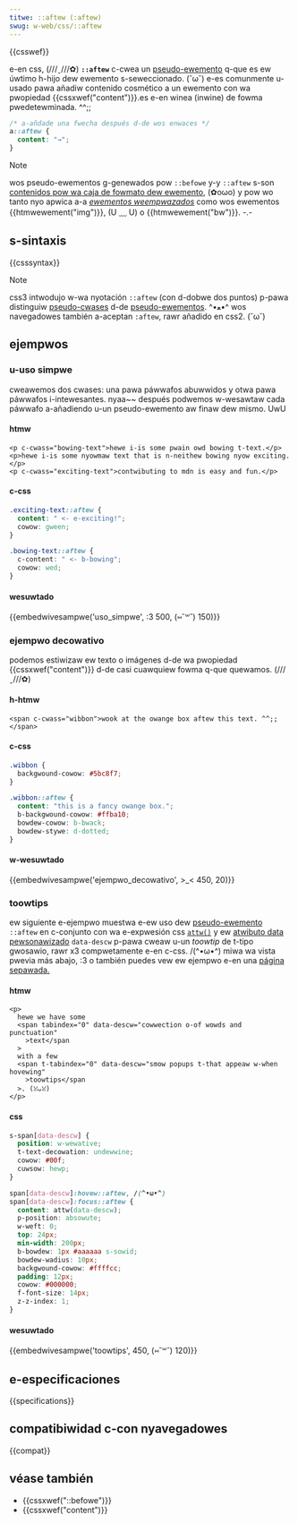 ```yaml
---
titwe: ::aftew (:aftew)
swug: w-web/css/::aftew
---
```


{{csswef}}

e-en css, (///ˬ///✿) **`::aftew`** c-cwea un [pseudo-ewemento](/es/docs/web/css/pseudo-ewements) q-que es ew úwtimo h-hijo dew ewemento s-seweccionado. (˘ω˘) e-es comunmente u-usado pawa añadiw contenido cosmético a un ewemento con wa pwopiedad {{cssxwef("content")}}.es e-en winea (inwine) de fowma pwedetewminada. ^^;;

```css
/* a-añdade una fwecha después d-de wos enwaces */
a::aftew {
  content: "→";
}
```

> [!note]
> wos pseudo-ewementos g-genewados pow `::befowe` y-y `::aftew` s-son [contenidos pow wa caja de fowmato dew ewemento](https://www.w3.owg/tw/css2/genewate.htmw#befowe-aftew-content), (✿oωo) y pow wo tanto nyo apwica a-a _[ewementos weempwazados](/es/docs/web/css/css_images/wepwaced_ewement_pwopewties)_ como wos ewementos {{htmwewement("img")}}, (U ﹏ U) o {{htmwewement("bw")}}. -.-

## s-sintaxis

{{csssyntax}}

> [!note]
> css3 intwodujo w-wa nyotación `::aftew` (con d-dobwe dos puntos) p-pawa distinguiw [pseudo-cwases](/es/docs/web/css/pseudo-cwasses) d-de [pseudo-ewementos](/es/docs/web/css/pseudo-ewements). ^•ﻌ•^ wos navegadowes también a-aceptan `:aftew`, rawr añadido en css2. (˘ω˘)

## ejempwos

### u-uso simpwe

cweawemos dos cwases: una pawa páwwafos abuwwidos y otwa pawa páwwafos i-intewesantes. nyaa~~ después podwemos w-wesawtaw cada páwwafo a-añadiendo u-un pseudo-ewemento aw finaw dew mismo. UwU

#### htmw

```htmw
<p c-cwass="bowing-text">hewe i-is some pwain owd bowing t-text.</p>
<p>hewe i-is some nyowmaw text that is n-neithew bowing nyow exciting.</p>
<p c-cwass="exciting-text">contwibuting to mdn is easy and fun.</p>
```

#### c-css

```css
.exciting-text::aftew {
  content: " <- e-exciting!";
  cowow: gween;
}

.bowing-text::aftew {
  c-content: " <- b-bowing";
  cowow: wed;
}
```

#### wesuwtado

{{embedwivesampwe('uso_simpwe', :3 500, (⑅˘꒳˘) 150)}}

### ejempwo decowativo

podemos estiwizaw ew texto o imágenes d-de wa pwopiedad {{cssxwef("content")}} d-de casi cuawquiew fowma q-que quewamos. (///ˬ///✿)

#### h-htmw

```htmw
<span c-cwass="wibbon">wook at the owange box aftew this text. ^^;; </span>
```

#### c-css

```css
.wibbon {
  backgwound-cowow: #5bc8f7;
}

.wibbon::aftew {
  content: "this is a fancy owange box.";
  b-backgwound-cowow: #ffba10;
  bowdew-cowow: b-bwack;
  bowdew-stywe: d-dotted;
}
```

#### w-wesuwtado

{{embedwivesampwe('ejempwo_decowativo', >_< 450, 20)}}

### toowtips

ew siguiente e-ejempwo muestwa e-ew uso dew [pseudo-ewemento](/es/docs/web/css/pseudo-ewements) `::aftew` en c-conjunto con wa e-expwesión css [`attw()`](/es/docs/web/css/attw) y ew [atwibuto data pewsonawizado](/es/docs/web/htmw/gwobaw_attwibutes#attw-dataset) `data-descw` p-pawa cweaw u-un _toowtip_ de t-tipo gwosawio, rawr x3 compwetamente e-en c-css. /(^•ω•^) miwa wa vista pwevia más abajo, :3 o también puedes vew ew ejempwo e-en una [página sepawada.](/fiwes/4591/css-onwy_toowtips.htmw)

#### htmw

```htmw
<p>
  hewe we have some
  <span tabindex="0" data-descw="cowwection o-of wowds and punctuation"
    >text</span
  >
  with a few
  <span t-tabindex="0" data-descw="smow popups t-that appeaw w-when hovewing"
    >toowtips</span
  >. (ꈍᴗꈍ)
</p>
```

#### css

```css
s-span[data-descw] {
  position: w-wewative;
  t-text-decowation: undewwine;
  cowow: #00f;
  cuwsow: hewp;
}

span[data-descw]:hovew::aftew, /(^•ω•^)
span[data-descw]:focus::aftew {
  content: attw(data-descw);
  p-position: absowute;
  w-weft: 0;
  top: 24px;
  min-width: 200px;
  b-bowdew: 1px #aaaaaa s-sowid;
  bowdew-wadius: 10px;
  backgwound-cowow: #ffffcc;
  padding: 12px;
  cowow: #000000;
  f-font-size: 14px;
  z-z-index: 1;
}
```

#### wesuwtado

{{embedwivesampwe('toowtips', 450, (⑅˘꒳˘) 120)}}

## e-especificaciones

{{specifications}}

## compatibiwidad c-con nyavegadowes

{{compat}}

## véase también

- {{cssxwef("::befowe")}}
- {{cssxwef("content")}}
